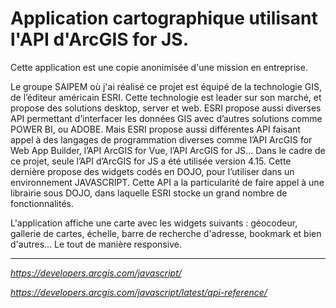 **Application cartographique utilisant l'API d'ArcGIS for JS.**
==

Cette application est une copie anonimisée d'une mission en entreprise.

Le groupe SAIPEM où j'ai réalisé ce projet est équipé de la technologie GIS, de l’éditeur américain ESRI. Cette technologie est leader sur son marché, et propose des solutions desktop, server et web.
ESRI propose aussi diverses API permettant d’interfacer les données GIS avec d’autres solutions comme POWER BI, ou ADOBE. Mais ESRI propose aussi différentes API faisant appel à des langages de programmation diverses comme l’API ArcGIS for Web App Builder, l’API ArcGIS for Vue, l’API ArcGIS for JS...
Dans le cadre de ce projet, seule l’API d’ArcGIS for JS a été utilisée version 4.15. Cette dernière propose des widgets codés en DOJO, pour l’utiliser dans un environnement JAVASCRIPT.
Cette API a la particularité de faire appel à une librairie sous DOJO, dans laquelle ESRI stocke un grand nombre de fonctionnalités.

L'application affiche une carte avec les widgets suivants : géocodeur, gallerie de cartes, échelle, barre de recherche d'adresse, bookmark et bien d'autres...
Le tout de manière responsive.

---
*https://developers.arcgis.com/javascript/*

*https://developers.arcgis.com/javascript/latest/api-reference/*

